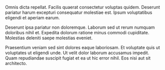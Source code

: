 Omnis dicta repellat. Facilis quaerat consectetur voluptas quidem. Deserunt pariatur harum excepturi consequatur molestiae est. Ipsum voluptatibus eligendi et aperiam earum.
 Deserunt ipsa pariatur non doloremque. Laborum sed ut rerum numquam doloribus nihil et. Expedita dolorum ratione minus commodi cupiditate. Molestias deleniti saepe molestias eveniet.
 Praesentium veniam sed sint dolores eaque laboriosam. Et voluptate quis ut voluptates ut eligendi unde. Ut velit dolor laborum accusamus impedit. Quam repudiandae suscipit fugiat et ea ut hic error nihil. Eos nisi aut sit architecto.